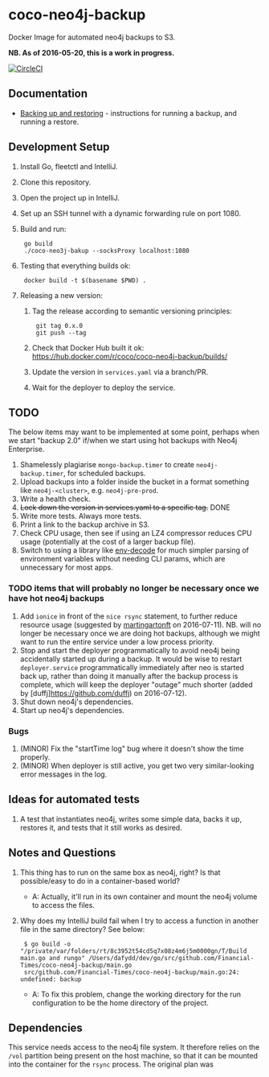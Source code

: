 coco-neo4j-backup
=================

Docker Image for automated neo4j backups to S3.

**NB. As of 2016-05-20, this is a work in progress.**

[![CircleCI](https://circleci.com/gh/Financial-Times/coco-neo4j-backup.svg?style=svg)](https://circleci.com/gh/Financial-Times/coco-neo4j-backup)


Documentation
-------------

* [Backing up and restoring](backup-and-restore.md) - instructions for running a backup, and running a restore.


Development Setup
-----------------

1. Install Go, fleetctl and IntelliJ.
1. Clone this repository.
1. Open the project up in IntelliJ.
1. Set up an SSH tunnel with a dynamic forwarding rule on port 1080.
1. Build and run:

        go build
        ./coco-neo3j-bakup --socksProxy localhost:1080

1. Testing that everything builds ok:

        docker build -t $(basename $PWD) .

1. Releasing a new version:

    1. Tag the release according to semantic versioning principles:

            git tag 0.x.0
            git push --tag

    1. Check that Docker Hub built it ok: https://hub.docker.com/r/coco/coco-neo4j-backup/builds/
    1. Update the version in `services.yaml` via a branch/PR.
    1. Wait for the deployer to deploy the service.


TODO
----

The below items may want to be implemented at some point, perhaps when we start "backup 2.0" if/when we start using hot backups
with Neo4j Enterprise.

1. Shamelessly plagiarise `mongo-backup.timer` to create `neo4j-backup.timer`, for scheduled backups.
1. Upload backups into a folder inside the bucket in a format something like `neo4j-<cluster>`, e.g. `neo4j-pre-prod`.
1. Write a health check.
1. ~~Lock down the version in services.yaml to a specific tag.~~ DONE
1. Write more tests. Always more tests.
1. Print a link to the backup archive in S3.
1. Check CPU usage, then see if using an LZ4 compressor reduces CPU usage (potentially at the cost of a larger backup file).
1. Switch to using a library like [env-decode] for much simpler parsing of environment variables without needing CLI params,
which are unnecessary for most apps.

### TODO items that will probably no longer be necessary once we have hot neo4j backups

1. Add `ionice` in front of the `nice rsync` statement, to further reduce resource usage
(suggested by [martingartonft](https://github.com/martingartonft) on 2016-07-11). NB. will no longer be necessary once we are doing
hot backups, although we might want to run the entire service under a low process priority.
1. Stop and start the deployer programmatically to avoid neo4j being accidentally started up during a backup.
It would be wise to restart `deployer.service` programmatically immediately after neo is started back up, rather than doing it manually
after the backup process is complete, which will keep the deployer "outage" much shorter
(added by [duffj]https://github.com/duffj) on 2016-07-12).
1. Shut down neo4j's dependencies.
1. Start up neo4j's dependencies.

### Bugs

1. (MINOR) Fix the "startTime log" bug where it doesn't show the time properly.
1. (MINOR) When deployer is still active, you get two very similar-looking error messages in the log.


Ideas for automated tests
-------------------------

1. A test that instantiates neo4j, writes some simple data, backs it up, restores it, and tests that it still works as desired.


Notes and Questions
-------------------

1. This thing has to run on the same box as neo4j, right? Is that possible/easy to do in a container-based world?

    * A: Actually, it'll run in its own container and mount the neo4j volume to access the files.
    
2. Why does my IntelliJ build fail when I try to access a function in another file in the same directory? See below:

        $ go build -o "/private/var/folders/rt/8c3952t54cd5q7x08z4m6j5m0000gn/T/Build main.go and rungo" /Users/dafydd/dev/go/src/github.com/Financial-Times/coco-neo4j-backup/main.go
        src/github.com/Financial-Times/coco-neo4j-backup/main.go:24: undefined: backup

    * A: To fix this problem, change the working directory for the run configuration to be the home directory of the project.


Dependencies
------------

This service needs access to the neo4j file system. It therefore relies on the `/vol` partition being present on the host machine,
so that it can be mounted into the container for the `rsync` process. The original plan was 

[fleet-states]: https://github.com/coreos/fleet/blob/master/Documentation/states.md
[docker-hub]: https://hub.docker.com/r/coco/coco-neo4j-backup/
[circle-ci]: https://circleci.com/gh/Financial-Times/coco-neo4j-backup
[sourcegraph]: https://sourcegraph.com/github.com/Financial-Times/coco-neo4j-backup
[env-decode]: https://github.com/joeshaw/envdecode
